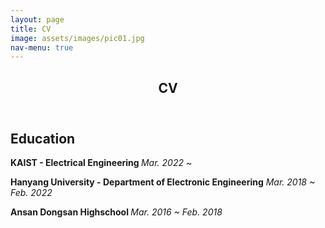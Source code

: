 ```yaml
---
layout: page
title: CV
image: assets/images/pic01.jpg
nav-menu: true
---
```


<!-- Main -->
<div id="main" class="alt">

<!-- One -->
<section id="one">
	<div class="inner">
		<header class="major">
			<h1>CV</h1>
		</header>

<!-- Content -->
<h2 id="content">Education</h2>
<p>
<strong>KAIST - Electrical Engineering </strong>   <i> Mar. 2022 ~ </i>

<strong>Hanyang University - Department of Electronic Engineering</strong>   <i> Mar. 2018 ~ Feb. 2022  </i>

<strong>Ansan Dongsan Highschool </strong>   <i> Mar. 2016 ~ Feb. 2018</i>

</p>





<!-- Text stuff -->


<!-- Lists -->



</div>

</div>
</section>

</div>
